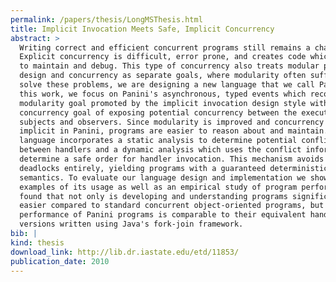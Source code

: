 ```yaml
---
permalink: /papers/thesis/LongMSThesis.html
title: Implicit Invocation Meets Safe, Implicit Concurrency
abstract: >
  Writing correct and efficient concurrent programs still remains a challenge.
  Explicit concurrency is difficult, error prone, and creates code which is hard
  to maintain and debug. This type of concurrency also treats modular program
  design and concurrency as separate goals, where modularity often suffers. To
  solve these problems, we are designing a new language that we call Panini. In
  this work, we focus on Panini's asynchronous, typed events which reconcile the
  modularity goal promoted by the implicit invocation design style with the
  concurrency goal of exposing potential concurrency between the execution of
  subjects and observers. Since modularity is improved and concurrency is
  implicit in Panini, programs are easier to reason about and maintain. The
  language incorporates a static analysis to determine potential conflicts
  between handlers and a dynamic analysis which uses the conflict information to
  determine a safe order for handler invocation. This mechanism avoids races and
  deadlocks entirely, yielding programs with a guaranteed deterministic
  semantics. To evaluate our language design and implementation we show several
  examples of its usage as well as an empirical study of program performance. We
  found that not only is developing and understanding programs significantly
  easier compared to standard concurrent object-oriented programs, but also
  performance of Panini programs is comparable to their equivalent hand-tuned
  versions written using Java's fork-join framework.
bib: |
kind: thesis
download_link: http://lib.dr.iastate.edu/etd/11853/
publication_date: 2010
---
```

